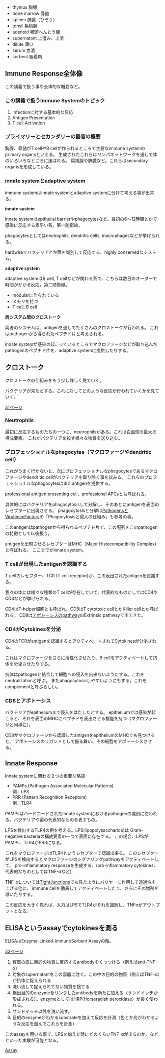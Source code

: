 - thymus 胸腺
- bone marrow 骨髄
- spleen 脾臓（ひぞう）
- tonsil 扁桃腺
- adenoid 咽頭へんとう腺
- supernatant 上澄み、上清
- dilute 薄い
- serum 血清
- sorbent 吸着剤

## Immune Response全体像

この講義で扱う事や全体的な概要など。

### この講義で扱うImmune Systemのトピック

1. Infectionに対する基本的な反応
2. Antigen Presentation
3. T cell Activation

### プライマリーとセカンダリーの器官の概要

胸腺、骨髄がT cellやB cellが作られるところで主要なimmune systemのprimary organsといえる。
生成されたこれらはリンパネットワークを通して体のいろいろなところに運ばれる。
扁桃腺や脾臓など。これらはsecondary organsを形成している。

### innate systemとadaptive system

immune systemはinnate systemとadaptive systemに分けて考える事が出来る。

**innate system**

innate systemはepithelial barrierやphagocytesなど。最初の6〜12時間とかで感染に反応する素早い系。第一防衛線。

phagocytesとしてはneutrophils, dendritic cells, macrophagesなどが挙げられる。

hardwireでバクテリアとか菌を識別して反応する、highly conservedなシステム。

**adaptive system**

adaptive systemはB cell, T cellなどが関わる系で、こちらは数日のオーダーで時間がかかる反応。第二防衛線。

- modularに作られている
- メモリを持つ
- T cell, B cell

**両システム間のクロストーク**

両者のシステムは、antigenを通してたくさんのクロストークが行われる。
これはpathogenから得られたペプチド片と考えられる。

innate systemが感染の起こっているところでマクロファージなどが取り込んだpathogenのペプチド片を、adaptive systemに提供したりする。

## クロストーク

クロストークの仕組みをもう少し詳しく見ていく。

バクテリアが来たとする。これに対してどのような反応が行われていくかを見ていく。

[31ページ](https://karino2.github.io/ImageGallery/CellBiology706x3.html#lg=1&slide=30)

### Neutrophils

最初に反応するものたちの一つに、neutrophilsがある。これは白血球の最大の構成要素。
これがバクテリアを殺す様々な物質を送り込む。

### プロフェッショナルなphagocytes（マクロファージやdendritic cell）

これがうまく行かないと、次にプロフェッショナルなphagocytesであるマクロファージやdendritic cellがバクテリアを取り除く事を試みる。
これらのプロフェッショナルなphagocytesはまたantigenを提供する。

professional antigen presenting cell、professional APCsとも呼ばれる。

具体的にはバクテリアをphagocytosisして分解し、そのあとにantigenを表面のレセプターに出現させる。
phagocytosisと分解は[PathogensとVirulenceFactors](PathogensとVirulenceFactors.md)の「Phagocytosisと侵入の仕組み」も参考の事。

このantigenはpathogenから得られるペプチド片で、この配列をこのpathogenの特徴として以後扱う。

antigenを出現させるレセプターはMHC（Major Histocompatibility Complex)と呼ばれる。
ここまでがinnate system。

### T cellが出現したantigenを認識する

T cellのレセプター、TCR (T cell receptor)が、この表出されたantigenを認識する。

我々の体には様々な種類のT cellが存在していて、代表的なものとしてはCD4やCD8などが挙げられる。

CD4はT-helper細胞とも呼ばれ、CD8はT cytotoxic cellとかKiller cellとか呼ばれる。
CD8は[アポトーシスのpathway](アポトーシスのpathway.md)のExtrinsic pathwayで出てきた。

### CD4がCytokinesを分泌

CD4のTCRがantigenを認識するとアクティベートされてCytokinesが分泌される。

これはマクロファージをさらに活性化させたり、B cellをアクティベートして抗体を分泌させたりする。

抗体はpathogenと結合して細胞への侵入を出来ないようにする。これをneutralizationと呼ぶ。
またphagocytosisしやすいようにもする。これをcomplementと呼ぶらしい。

### CD8とアポトーシス

バクテリアがepitheliumまで侵入をはたしたとする。
epitheliumでは感染が起こると、それを表面のMHCにペプチドを表出させる機能を持つ（マクロファージと同様に）。

CD8がマクロファージから認識したantigenをepitheliumのMHCでも見つけると、
アポトーシスのリガンドとして振る舞い、その細胞をアポトーシスさせる。

## Innate Response

Innate systemに関わる２つの重要な略語

- PAMPs (Pathogen Associated Molecular Patterns)  
例：LPS
- PRR (Pattern Recognition Receptors)  
例：TLR4

PAMPsはハードコードされたInnate systemにおけるpathogenの識別に使われる。バクテリアや菌の代表的なものを表すもの。

LPSを検出するTLR4の例を考える。LPS(lipopolysaccharide)は Gram-negative bacteriaの構成要素の一つで表面に存在する。
この場合、LPSがPAMPs、TLR4がPRRになる。

これをマクロファージはTLR4というレセプターで認識出来る。
このレセプターがLPSを検出するとマクロファージのシグナリングpathwayをアクティベートして、
pro-inflammatory responseを生成する。(pro-inflammatory cytokines、代表的なものとしてはTNF-αなど)

TNF-αについては[TightJunctions](TightJunctions.md)でも見たようにバリヤーに作用して透過性を上げる他に、
immune cellを動員してアクティベートしたり、さらにその増殖を導いたりする。

この反応を大きく見れば、入力はLPSでTLR4がそれを識別し、TNFαがアウトプットとなる。

## ELISAというassayでcytokinesを測る

ELISAはEnzyme-Linked-ImmunoSorbent Assayの略。

[32ページ](https://karino2.github.io/ImageGallery/CellBiology706x3.html#lg=1&slide=31)

1. 容器の底に目的の物質に反応するantibodyをくっつける（例えばanti-TNF-α）
2. 対象のsupernatantをこの容器に注ぐ。この中の目的の物質（例えばTNF-α）が抗体に捉えられる
3. 洗い流して捉えられてない物質を捨てる
4. 検出目的のenzymeをリンクしたantibodyを新たに加える（サンドイッチが形成される）。enzymeとしてはHRP(Horseradish peroxidase）が良く使われる。
5. サンドイッチ以外を洗い流す。
6. 目的のenzymeがわかるsubstrateを加えて反応を計測（色とか光がわかるような反応を選んでこれらを計測）

このassayを用いる事で、LPSを加えた時にどのくらいTNF-αが出るのか、などといった実験が可能となる。

[Assay](Assay.md)